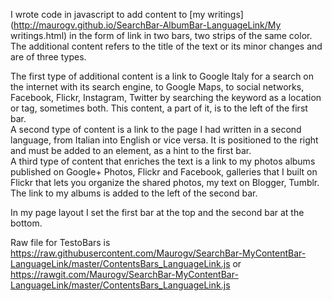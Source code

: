 I wrote code in javascript to add content to [my writings](http://maurogv.github.io/SearchBar-AlbumBar-LanguageLink/My writings.html) in the form of link in two bars, two strips of the same color.  
The additional content refers to the title of the text or its minor changes and are of three types.

The first type of additional content is a link to Google Italy for a search on the internet with its search engine, to Google Maps, to social networks, Facebook, Flickr, Instagram, Twitter by searching the keyword as a location or tag, sometimes both. This content, a part of it, is to the left of the first bar.   
A second type of content is a link to the page I had written in a second language, from Italian into English or vice versa. It is positioned to the right and must be added to an element, as a hint to the first bar.  
A third type of content that enriches the text is a link to my photos albums published on Google+ Photos, Flickr and Facebook, galleries that I built on Flickr that lets you organize the shared photos, my text on Blogger, Tumblr. The link to my albums is added to the left of the second bar.

In my page layout I set the first bar at the top and the second bar at the bottom.

Raw file for TestoBars is https://raw.githubusercontent.com/Maurogv/SearchBar-MyContentBar-LanguageLink/master/ContentsBars_LanguageLink.js or https://rawgit.com/Maurogv/SearchBar-MyContentBar-LanguageLink/master/ContentsBars_LanguageLink.js




